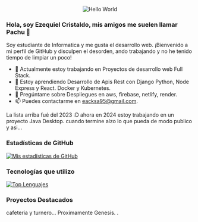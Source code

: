 <p align="center">
  <img src="https://github.com/eacksa95/eacksa95/blob/main/assets/developer.gif" alt="Hello World" />
</p>

### Hola, soy Ezequiel Cristaldo, mis amigos me suelen llamar Pachu 👋

Soy estudiante de Informatica y me gusta el desarrollo web.
¡Bienvenido a mi perfil de GitHub y disculpen el desorden, ando trabajando y no he tenido tiempo de limpiar un poco!

- 🔭 Actualmente estoy trabajando en Proyectos de desarrollo web Full Stack.
- 🌱 Estoy aprendiendo Desarrollo de Apis Rest con Django Python, Node Express y React. Docker y Kubernetes.
- 💬 Pregúntame sobre Despliegues en aws, firebase, netlify, render.
- 📫 Puedes contactarme en eacksa95@gmail.com.

La lista arriba fué del 2023 :D ahora en 2024 estoy trabajando en un proyecto Java Desktop. cuando termine alzo lo que pueda de modo publico y asi...

### Estadísticas de GitHub

[![Mis estadísticas de GitHub](https://github-readme-stats.vercel.app/api?username=eacksa95&show_icons=true&count_private=true)](https://github.com/anuraghazra/github-readme-stats)

### Tecnologías que utilizo

[![Top Lenguajes](https://github-readme-stats.vercel.app/api/top-langs/?username=eacksa95&layout=compact)](https://github.com/anuraghazra/github-readme-stats)

### Proyectos Destacados
cafeteria y turnero... Proximamente Genesis.
.
